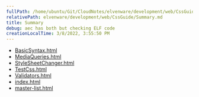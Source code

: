 ```yaml
---
fullPath: /home/ubuntu/Git/CloudNotes/elvenware/development/web/CssGuide/Summary.md
relativePath: elvenware/development/web/CssGuide/Summary.md
title: Summary
debug: aec has both but checking ELF code
creationLocalTime: 3/8/2022, 3:55:50 PM
---
```


<!-- toc -->
<!-- tocstop -->

* [BasicSyntax.html](BasicSyntax.html)
* [MediaQueries.html](MediaQueries.html)
* [StyleSheetChanger.html](StyleSheetChanger.html)
* [TestCss.html](TestCss.html)
* [Validators.html](Validators.html)
* [index.html](index.html)
* [master-list.html](master-list.html)